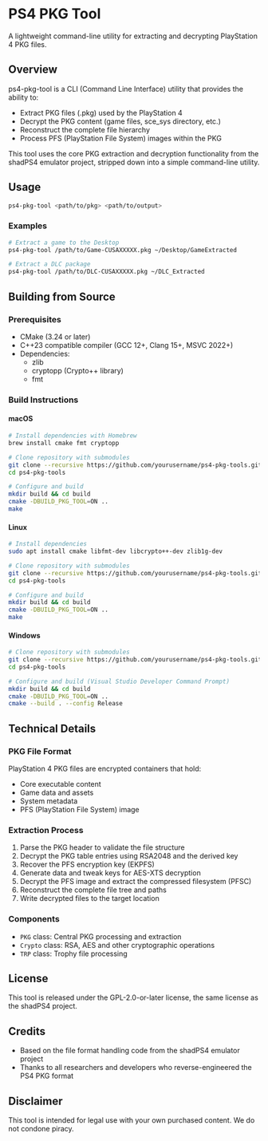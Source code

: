 # PS4 PKG Tool

A lightweight command-line utility for extracting and decrypting PlayStation 4 PKG files.

## Overview

ps4-pkg-tool is a CLI (Command Line Interface) utility that provides the ability to:

- Extract PKG files (.pkg) used by the PlayStation 4
- Decrypt the PKG content (game files, sce_sys directory, etc.)
- Reconstruct the complete file hierarchy
- Process PFS (PlayStation File System) images within the PKG

This tool uses the core PKG extraction and decryption functionality from the shadPS4 emulator project, stripped down into a simple command-line utility.

## Usage

```bash
ps4-pkg-tool <path/to/pkg> <path/to/output>
```

### Examples

```bash
# Extract a game to the Desktop
ps4-pkg-tool /path/to/Game-CUSAXXXXX.pkg ~/Desktop/GameExtracted

# Extract a DLC package
ps4-pkg-tool /path/to/DLC-CUSAXXXXX.pkg ~/DLC_Extracted
```

## Building from Source

### Prerequisites

- CMake (3.24 or later)
- C++23 compatible compiler (GCC 12+, Clang 15+, MSVC 2022+)
- Dependencies:
  - zlib
  - cryptopp (Crypto++ library)
  - fmt

### Build Instructions

#### macOS

```bash
# Install dependencies with Homebrew
brew install cmake fmt cryptopp

# Clone repository with submodules
git clone --recursive https://github.com/yourusername/ps4-pkg-tools.git
cd ps4-pkg-tools

# Configure and build
mkdir build && cd build
cmake -DBUILD_PKG_TOOL=ON ..
make
```

#### Linux

```bash
# Install dependencies
sudo apt install cmake libfmt-dev libcrypto++-dev zlib1g-dev

# Clone repository with submodules
git clone --recursive https://github.com/yourusername/ps4-pkg-tools.git
cd ps4-pkg-tools

# Configure and build
mkdir build && cd build
cmake -DBUILD_PKG_TOOL=ON ..
make
```

#### Windows

```bash
# Clone repository with submodules
git clone --recursive https://github.com/yourusername/ps4-pkg-tools.git
cd ps4-pkg-tools

# Configure and build (Visual Studio Developer Command Prompt)
mkdir build && cd build
cmake -DBUILD_PKG_TOOL=ON ..
cmake --build . --config Release
```

## Technical Details

### PKG File Format

PlayStation 4 PKG files are encrypted containers that hold:
- Core executable content
- Game data and assets
- System metadata
- PFS (PlayStation File System) image

### Extraction Process

1. Parse the PKG header to validate the file structure
2. Decrypt the PKG table entries using RSA2048 and the derived key
3. Recover the PFS encryption key (EKPFS)
4. Generate data and tweak keys for AES-XTS decryption
5. Decrypt the PFS image and extract the compressed filesystem (PFSC)
6. Reconstruct the complete file tree and paths
7. Write decrypted files to the target location

### Components

- `PKG` class: Central PKG processing and extraction
- `Crypto` class: RSA, AES and other cryptographic operations
- `TRP` class: Trophy file processing

## License

This tool is released under the GPL-2.0-or-later license, the same license as the shadPS4 project.

## Credits

- Based on the file format handling code from the shadPS4 emulator project
- Thanks to all researchers and developers who reverse-engineered the PS4 PKG format

## Disclaimer

This tool is intended for legal use with your own purchased content. We do not condone piracy.
